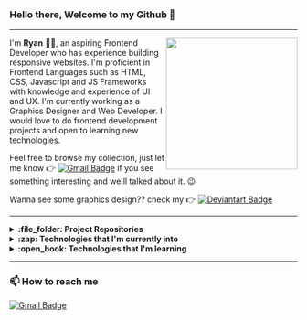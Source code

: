 ### Hello there, Welcome to my Github :wave:

---

<img align='right' src="https://media.giphy.com/media/M9kgjEsLG6LMbYC9dl/giphy.gif" width="230">

I'm **Ryan** :man_technologist:, an aspiring Frontend Developer who has experience building responsive websites. I'm proficient in Frontend Languages such as HTML, CSS, Javascript and JS Frameworks with knowledge and experience of UI and UX. I'm currently working as a Graphics Designer and Web Developer. I would love to do frontend development projects and open to learning new technologies. 

Feel free to browse my collection, just let me know :point_right: [![Gmail Badge](https://img.shields.io/badge/Gmail-D14836?style=flat-square&logo=gmail&logoColor=white&link=mailto:rapry.olarte@gmail.com)](mailto:rapry.olarte@gmail.com) if you see something interesting and we'll talked about it. :wink:

Wanna see some graphics design?? check my :point_right: [![Deviantart Badge](https://img.shields.io/badge/DeviantArt-05CC47?style=flat-square&logo=deviantart&logoColor=white)](https://www.deviantart.com/ryapache)

---

<details>
  <summary>
    <b> :file_folder: Project Repositories</b>
  </summary>
  
#### Personal Projects
  - **[DL Store](https://github.com/RapRy/downloadStore-react)** (built using reactjs)
  - **[DownloadStore API](https://github.com/RapRy/downloadportal-nodejs)** (built using nodejs)
  - **[DL Store](https://github.com/RapRy/dlPortal)** (built using PHP)
  - **[Simple Blog Site](https://github.com/RapRy/universityofschoolscolleges)** (built using reactjs)
  - **[idol ecommerce](https://github.com/RapRy/idolEcommerce)** (built using reactjs)

#### Work Related
  - **[Portal 15](https://github.com/RapRy/portal15---PHP)**
  - **[Portal 14](https://github.com/RapRy/portal14-PHP)**
  - **[Portal 13](https://github.com/RapRy/contentPortal-template13)**
  - **[Portal 1](https://github.com/RapRy/contentportal-template1)**
  - **[Portal 9](https://github.com/RapRy/contentportal-template9)**
  - **[Portal 6](https://github.com/RapRy/contentportal-template6-reactjs)**
  - **[Portal 3](https://github.com/RapRy/contentportal-template3)**

#### From FrontendMentor
  - **[bookmark landing page](https://github.com/RapRy/bookmarklandingpage-frontendmentor)**
  - **[blogr landing page](https://github.com/RapRy/blogrlandingpage-frontendmentor)**
  - **[job listing](https://github.com/RapRy/joblistingfrontendmentor)**
  - **[ip address tracker](https://github.com/RapRy/ipaddresstracker-frontendmentor)**
  
---
</details>
  
<details>
  <summary><b>:zap: Technologies that I'm currently into</b></summary>
  
  #### Coding
  
  ![Html5](https://img.shields.io/badge/HTML5-323330?style=flat&logo=html5)
  ![Css3](https://img.shields.io/badge/CSS3-264de4?style=flat&logo=css3&logoColor=white)
  ![Javascript](https://img.shields.io/badge/JavaScript-323330?style=flat&logo=javascript&logoColor=F7DF1E)
  ![Jquery](https://img.shields.io/badge/jQuery-0769AD?style=flat&logo=jquery&logoColor=white)
  ![php](https://img.shields.io/badge/PHP-777BB4?style=flat&logo=php&logoColor=white)
  ![reactjs](https://img.shields.io/badge/React-20232A?style=flat&logo=react&logoColor=61DAFB)
  ![redux](https://img.shields.io/badge/Redux-593D88?style=flat&logo=redux&logoColor=white)
  ![nodejs](https://img.shields.io/badge/Node.js-339933?style=flat&logo=nodedotjs&logoColor=white)
  ![pug](https://img.shields.io/badge/Pug-E3C29B?style=flat&logo=pug&logoColor=black)
  ![material ui](https://img.shields.io/badge/Material--UI-0081CB?style=flat&logo=material-ui&logoColor=white)
  ![tailwindcss](https://img.shields.io/badge/Tailwind_CSS-38B2AC?style=flat&logo=tailwind-css&logoColor=white)
  ![bootstrap](https://img.shields.io/badge/Bootstrap-563D7C?style=flat&logo=bootstrap&logoColor=white)
  ![styled components](https://img.shields.io/badge/styled--components-DB7093?style=flat&logo=styled-components&logoColor=white)
  ![sass](https://img.shields.io/badge/Sass-CC6699?style=flat&logo=sass&logoColor=white)
  ![mysql](https://img.shields.io/badge/MySQL-00000F?style=flat&logo=mysql&logoColor=white)
  ![mongodb](https://img.shields.io/badge/MongoDB-4EA94B?style=flat&logo=mongodb&logoColor=white)
  
#### Designing
  ![figma](https://img.shields.io/badge/Figma-F24E1E?style=flat&logo=figma&logoColor=white)
  ![photoshop](https://img.shields.io/badge/Adobe-Photoshop-31A8FF?style=flat&logo=Adobe-Photoshop&labelColor=0a446b&logoWidth=15)
  ![illustrator](https://img.shields.io/badge/Adobe%20Illustrator-FF9A00?style=flat&logo=adobe%20illustrator&logoColor=white)
  ![adobexs](https://img.shields.io/badge/Adobe%20XD-470137?style=flat&logo=Adobe%20XD&logoColor=#FF61F6)
  ![premiere pro](https://img.shields.io/badge/Adobe%20Premiere%20Pro-9999FF?style=flat&logo=Adobe%20Premiere%20Pro&logoColor=white)
  ![lightroom](https://img.shields.io/badge/Adobe%20Lightroom-31A8FF?style=flat&logo=Adobe%20Lightroom&logoColor=white)
  ![after effects](https://img.shields.io/badge/Adobe-After%20Effects-CF96FD?style=flat&logo=Adobe-After-Effects&labelColor=393665&logoWidth=15)
  
---
</details>

<details>
  <summary><b>:open_book: Technologies that I'm learning</b></summary>
  
  <br />
  
  ![react native](https://img.shields.io/badge/React_Native-20232A?style=flat&logo=react&logoColor=61DAFB)
  ![typescript](https://img.shields.io/badge/TypeScript-007ACC?style=flat&logo=typescript&logoColor=white)
  ![laravel](https://img.shields.io/badge/Laravel-FF2D20?style=flat&logo=laravel&logoColor=white)
</details>

---

### :mailbox: How to reach me

[![Gmail Badge](https://img.shields.io/badge/rapry.olarte@gmail.com-D14836?style=social&logo=gmail&label=Gmail%20Account&message=yes)](mailto:rapry.olarte@gmail.com)
